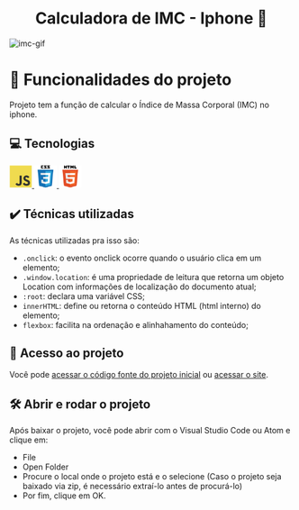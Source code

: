 <h1 align="center">Calculadora de IMC - Iphone 🍎</h1>


  ![imc-gif](https://user-images.githubusercontent.com/97979883/186278196-d4ee2173-2d53-4302-ab92-3bfa3ee4afa4.gif)


# 🔨 Funcionalidades do projeto

Projeto tem a função de calcular o Índice de Massa Corporal (IMC) no iphone.

## 💻 Tecnologias 

<a href="https://developer.mozilla.org/en-US/docs/Web/JavaScript" target="_blank" rel="noreferrer"> <img src="https://raw.githubusercontent.com/devicons/devicon/master/icons/javascript/javascript-original.svg" alt="javascript" width="40" height="40"/> </a>
<a href="https://www.w3schools.com/css/" target="_blank" rel="noreferrer"> <img src="https://raw.githubusercontent.com/devicons/devicon/master/icons/css3/css3-original-wordmark.svg" alt="css3" width="40" height="40"/> </a> 
<a href="https://www.w3.org/html/" target="_blank" rel="noreferrer"> <img src="https://raw.githubusercontent.com/devicons/devicon/master/icons/html5/html5-original-wordmark.svg" alt="html5" width="40" height="40"/> </a> 

## ✔️ Técnicas utilizadas

As técnicas utilizadas pra isso são:

- `.onclick`: o evento onclick ocorre quando o usuário clica em um elemento;
- `.window.location`: é uma propriedade de leitura que retorna um objeto Location com informações de localização do documento atual;
- `:root`: declara uma variável CSS;
- `innerHTML`:  define ou retorna o conteúdo HTML (html interno) do elemento;
- `flexbox`: facilita na ordenação e alinhahamento do conteúdo;


## 📁 Acesso ao projeto

Você pode [acessar o código fonte do projeto inicial](https://github.com/rodrigoMedeiros0/project-iphone-imc) ou [acessar o site](https://rodrigomedeiros0.github.io/project-iphone-imc/).

## 🛠️ Abrir e rodar o projeto

Após baixar o projeto, você pode abrir com o Visual Studio Code ou Atom e clique em:

- File
- Open Folder
- Procure o local onde o projeto está e o selecione (Caso o projeto seja baixado via zip, é necessário extraí-lo antes de procurá-lo)
- Por fim, clique em OK.




